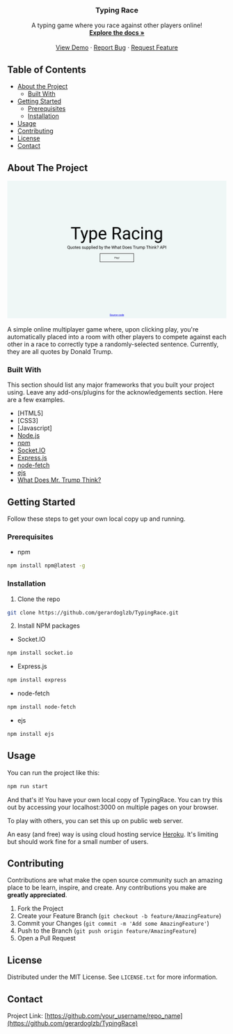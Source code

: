 <!-- PROJECT LOGO -->
<br />
<p align="center">

  <h3 align="center">Typing Race</h3>

  <p align="center">
    A typing game where you race against other players online!
    <br />
    <a href="https://github.com/gerardoglzb/TypingRace"><strong>Explore the docs »</strong></a>
    <br />
    <br />
    <a href="https://type-racing.herokuapp.com/">View Demo</a>
    ·
    <a href="https://github.com/gerardoglzb/TypingRace/issues">Report Bug</a>
    ·
    <a href="https://github.com/gerardoglzb/TypingRace/issues">Request Feature</a>
  </p>
</p>

<!-- TABLE OF CONTENTS -->
## Table of Contents

* [About the Project](#about-the-project)
  * [Built With](#built-with)
* [Getting Started](#getting-started)
  * [Prerequisites](#prerequisites)
  * [Installation](#installation)
* [Usage](#usage)
* [Contributing](#contributing)
* [License](#license)
* [Contact](#contact)


<!-- ABOUT THE PROJECT -->
## About The Project

[![Product Name Screen Shot][product-screenshot]](https://example.com)

A simple online multiplayer game where, upon clicking play, you're automatically placed into a room with other players to compete against each other in a race to correctly type a randomly-selected sentence. Currently, they are all quotes by Donald Trump.

### Built With
This section should list any major frameworks that you built your project using. Leave any add-ons/plugins for the acknowledgements section. Here are a few examples.
* [HTML5]
* [CSS3]
* [Javascript]
* [Node.js](https://nodejs.org/en/)
* [npm](https://www.npmjs.com/)
* [Socket.IO](https://socket.io/)
* [Express.js](https://expressjs.com/)
* [node-fetch](https://www.npmjs.com/package/node-fetch)
* [ejs](https://www.npmjs.com/package/ejs)
* [What Does Mr. Trump Think?](https://whatdoestrumpthink.com/api-docs/index.html)



<!-- GETTING STARTED -->
## Getting Started

Follow these steps to get your own local copy up and running.

### Prerequisites

* npm
```sh
npm install npm@latest -g
```

### Installation

1. Clone the repo

```sh
git clone https://github.com/gerardoglzb/TypingRace.git
```

2. Install NPM packages

* Socket.IO
```sh
npm install socket.io
```

* Express.js
```sh
npm install express
```

* node-fetch
```sh
npm install node-fetch
```

* ejs
```sh
npm install ejs
```

<!-- USAGE EXAMPLES -->
## Usage

You can run the project like this:

```sh
npm run start
```

And that's it! You have your own local copy of TypingRace. You can try this out by accessing your localhost:3000 on multiple pages on your browser.

To play with others, you can set this up on public web server.

An easy (and free) way is using cloud hosting service [Heroku](https://www.heroku.com/). It's limiting but should work fine for a small number of users.

<!-- CONTRIBUTING -->
## Contributing

Contributions are what make the open source community such an amazing place to be learn, inspire, and create. Any contributions you make are **greatly appreciated**.

1. Fork the Project
2. Create your Feature Branch (`git checkout -b feature/AmazingFeature`)
3. Commit your Changes (`git commit -m 'Add some AmazingFeature'`)
4. Push to the Branch (`git push origin feature/AmazingFeature`)
5. Open a Pull Request



<!-- LICENSE -->
## License

Distributed under the MIT License. See `LICENSE.txt` for more information.



<!-- CONTACT -->
## Contact

<!-- Your Name - [@your_twitter](https://twitter.com/your_username) - email@example.com -->

Project Link: [https://github.com/your_username/repo_name](https://github.com/gerardoglzb/TypingRace)

<!-- MARKDOWN LINKS & IMAGES -->
<!-- https://www.markdownguide.org/basic-syntax/#reference-style-links -->
[product-screenshot]: imgs/screenshot.png